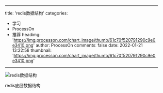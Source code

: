 
---
title: 'redis数据结构'
categories: 
 - 学习
 - ProcessOn
 - 推荐
headimg: 'https://img.processon.com/chart_image/thumb/61c70f520791290c9e0e3410.png'
author: ProcessOn
comments: false
date: 2022-01-21 13:22:58
thumbnail: 'https://img.processon.com/chart_image/thumb/61c70f520791290c9e0e3410.png'
---

<div>   
<img class="thumb" alt="redis数据结构" src="https://img.processon.com/chart_image/thumb/61c70f520791290c9e0e3410.png" referrerpolicy="no-referrer">
<p>redis底层数据结构</p>  
</div>
            